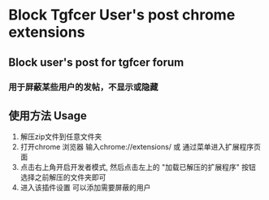 # Block Tgfcer User's post chrome extensions

## Block user's post for tgfcer forum

### 用于屏蔽某些用户的发帖，不显示或隐藏

## 使用方法 Usage

1. 解压zip文件到任意文件夹
2. 打开chrome 浏览器 输入chrome://extensions/ 或 通过菜单进入扩展程序页面
3. 点击右上角开启开发者模式, 然后点击左上的 "加载已解压的扩展程序" 按钮 选择之前解压的文件夹即可
4. 进入该插件设置 可以添加需要屏蔽的用户


